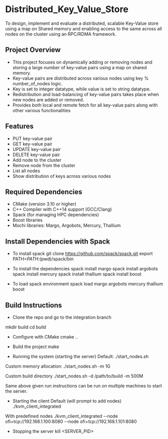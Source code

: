 # Distributed_Key_Value_Store
To design, implement and evaluate a distributed, scalable Key-Value store using a map on Shared memory and enabling access to the same across all nodes on the cluster using an RPC/RDMA framework.

## Project Overview
- This project focuses on dynamically adding or removing nodes and storing a large number of key-value pairs using a map on shared memory.
- Key-value pairs are distributed across various nodes using key % number_of_nodes logic.
- Key is set to integer datatype, while value is set to string datatype.
- Redistribution and load-balancing of key-value pairs takes place when new nodes are added or removed.
- Provides both local and remote fetch for all key-value pairs along with other various functionalities

## Features
- PUT key-value pair
- GET key-value pair
- UPDATE key-value pair
- DELETE key-value pair
- Add node to the cluster
- Remove node from the cluster
- List all nodes
- Show distribution of keys across various nodes

## Required Dependencies
- CMake (version 3.10 or higher)
- C++ Compiler with C++14 support (GCC/Clang)
- Spack (for managing HPC dependencies)
- Boost libraries
- Mochi libraries: Margo, Argobots, Mercury, Thallium

## Install Dependencies with Spack
- To install spack
  git clone https://github.com/spack/spack.git
  export PATH=$PATH:$(pwd)/spack/bin

- To install the dependencies
  spack install margo
  spack install argobots
  spack install mercury
  spack install thallium
  spack install boost

- To load spack environment
  spack load margo argobots mercury thallium boost

## Build Instructions
- Clone the repo and go to the integration branch

mkdir build
cd build

- Configure with CMake
cmake ..

- Build the project
make

- Running the system (starting the server)
Default:
./start_nodes.sh

Custom memory allocation:
./start_nodes.sh -m 1G

Custom build directory
./start_nodes.sh -d /path/to/build -m 500M

Same above given run instructions can be run on multiple machines to start the server.

- Starting the client
Default (will prompt to add nodes)
./kvm_client_integrated

With predefined nodes
./kvm_client_integrated --node ofi+tcp://192.168.1.100:8080 --node ofi+tcp://192.168.1.101:8080

- Stopping the server
kill <SERVER_PID>
